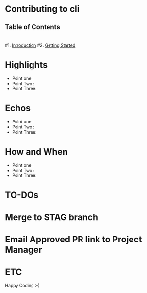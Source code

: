 # Contributing to cli
 ## Table of Contents
 #
 #1. [Introduction](#introduction)
 #2. [Getting Started](#getting-started)

 # Highlights
 
 - Point one : 
 - Point Two :
 - Point Three: 


 # Echos
 
 
 - Point one : 
 - Point Two :
 - Point Three: 

 # How and When 
 
 - Point one : 
 - Point Two :
 - Point Three: 



 # TO-DOs
 


 # Merge to STAG branch
 # Email Approved PR link to Project Manager
 # ETC

Happy Coding :-)

